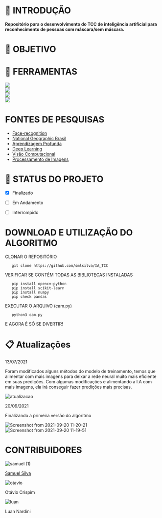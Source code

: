 <h1> 📖 INTRODUÇÃO </h1>
 <b>Repositório para o desenvolvimento do TCC de inteligência artificial para reconhecimento de pessoas com máscara/sem máscara.</b>

# 📑 OBJETIVO

# 🔧 FERRAMENTAS
   <a href="https://www.python.org"><img src="https://img.shields.io/static/v1?label=Python&message=Language&color=yellow&style=for-the-badge&logo=python"/></a><br>
   <a href="https://numpy.org"><img src="https://img.shields.io/static/v1?label=Numpy&message=Lib&color=bluec1&style=for-the-badge&logo=numpy"/></a><br>
   <a href="https://opencv.org"><img src="https://img.shields.io/static/v1?label=Opencv&message=Lib&color=red&style=for-the-badge&logo=opencv"/></a><br>
   <a href="https://sklearn.org"><img src="https://img.shields.io/static/v1?label=Sklearn&message=API&color=7159c1&style=for-the-badge&logo=scikit-learn"/></a><br>
   
# FONTES DE PESQUISAS

   <ul>
      <li><a href='https://pypi.org/project/face-recognition/'>Face-recognition</a></li>
      <li><a href='https://www.nationalgeographicbrasil.com/ciencia/2020/09/reconhecimento-facial-com-mascara-ja-e-uma-realidade-gostemos-ou-nao'>National Geographic Brasil</a></li>
      <li><a href="https://pt.wikipedia.org/wiki/Aprendizagem_profunda">Aprendizagem Profunda</a></li>
      <li><a href="https://srnghn.medium.com/deep-learning-overview-of-neurons-and-activation-functions-1d98286cf1e4">Deep Learning</a></li>
      <li><a href="https://pt.wikipedia.org/wiki/Vis%C3%A3o_computacional">Visão Computacional</a></li>
      <li><a href="https://pt.wikipedia.org/wiki/Processamento_de_imagem">Processamento de Imagens</a></li>
   </ul>

# 🔖 STATUS DO PROJETO

   - [X] Finalizado
   - [ ] Em Andamento
   - [ ] Interrompido


# DOWNLOAD E UTILIZAÇÃO DO ALGORITMO
   
   CLONAR O REPOSITÓRIO
   
       git clone https://github.com/smlsilva/IA_TCC
   
   VERIFICAR SE CONTÉM TODAS AS BIBLIOTECAS INSTALADAS
       
       pip install opencv-python
       pip install scikit-learn
       pip install numpy
       pip check pandas
       
   EXECUTAR O ARQUIVO (cam.py)
   
       python3 cam.py
   
   E AGORA É SÓ SE DIVERTIR!

# 📋 Atualizações

   <p>13/07/2021</p>
   <p>Foram modificados alguns métodos do modelo de treinamento,
   temos que alimentar com mais imagens para deixar a rede neural
   muito mais eficiente em suas predições. Com algumas modificações
   e alimentando a I.A com mais imagens, ela irá conseguir fazer 
   predições mais precisas.</p>
   
   ![atualizacao](https://user-images.githubusercontent.com/47987232/125471528-c04155e5-aae0-42d4-9044-a11f1d344d11.png)

   
   <p>20/09/2021<p>
   <p>Finalizando a primeira versão do algoritmo</p>
   
   ![Screenshot from 2021-09-20 11-20-21](https://user-images.githubusercontent.com/47987232/134069633-58d820d2-fa18-4caa-acd0-2369dc7fa5bf.png)
   ![Screenshot from 2021-09-20 11-19-51](https://user-images.githubusercontent.com/47987232/134069675-d0c1d6be-db86-4662-a617-4f213a299c8c.png)


# CONTRIBUIDORES
   ![samuel (1)](https://user-images.githubusercontent.com/47987232/114802351-f14bab00-9d73-11eb-8349-3bec875b6a88.jpeg)<a href="https://github.com/smlsilva" target="_blank"><p>Samuel Silva</p></a>
   
   ![otavio](https://user-images.githubusercontent.com/47987232/143229264-7de67f01-35cc-44e0-b9c1-fd9b0a135e3d.jpeg)<p>Otávio Crispim</p>

   
![luan](https://user-images.githubusercontent.com/47987232/143229404-a325794a-2258-49c1-9ee7-38a95018248a.jpeg)<p>Luan Nardini</p>
